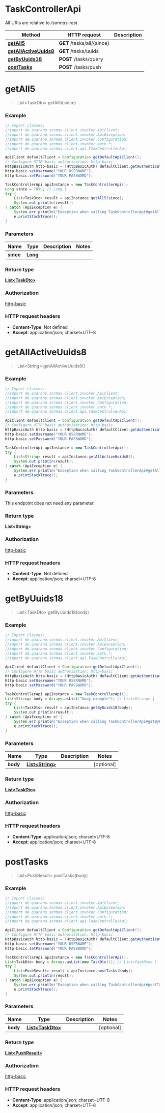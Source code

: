 # TaskControllerApi

All URIs are relative to _/sormas-rest_

| Method                                                            | HTTP request               | Description |
| ----------------------------------------------------------------- | -------------------------- | ----------- |
| [**getAll5**](TaskControllerApi.md#getAll5)                       | **GET** /tasks/all/{since} |
| [**getAllActiveUuids8**](TaskControllerApi.md#getAllActiveUuids8) | **GET** /tasks/uuids       |
| [**getByUuids18**](TaskControllerApi.md#getByUuids18)             | **POST** /tasks/query      |
| [**postTasks**](TaskControllerApi.md#postTasks)                   | **POST** /tasks/push       |

<a name="getAll5"></a>

# **getAll5**

> List&lt;TaskDto&gt; getAll5(since)

### Example

```java
// Import classes:
//import de.quarano.sormas.client.invoker.ApiClient;
//import de.quarano.sormas.client.invoker.ApiException;
//import de.quarano.sormas.client.invoker.Configuration;
//import de.quarano.sormas.client.invoker.auth.*;
//import de.quarano.sormas.client.api.TaskControllerApi;

ApiClient defaultClient = Configuration.getDefaultApiClient();
// Configure HTTP basic authorization: http-basic
HttpBasicAuth http-basic = (HttpBasicAuth) defaultClient.getAuthentication("http-basic");
http-basic.setUsername("YOUR USERNAME");
http-basic.setPassword("YOUR PASSWORD");

TaskControllerApi apiInstance = new TaskControllerApi();
Long since = 789L; // Long |
try {
    List<TaskDto> result = apiInstance.getAll5(since);
    System.out.println(result);
} catch (ApiException e) {
    System.err.println("Exception when calling TaskControllerApi#getAll5");
    e.printStackTrace();
}
```

### Parameters

| Name      | Type     | Description | Notes |
| --------- | -------- | ----------- | ----- |
| **since** | **Long** |             |

### Return type

[**List&lt;TaskDto&gt;**](TaskDto.md)

### Authorization

[http-basic](../README.md#http-basic)

### HTTP request headers

- **Content-Type**: Not defined
- **Accept**: application/json; charset=UTF-8

<a name="getAllActiveUuids8"></a>

# **getAllActiveUuids8**

> List&lt;String&gt; getAllActiveUuids8()

### Example

```java
// Import classes:
//import de.quarano.sormas.client.invoker.ApiClient;
//import de.quarano.sormas.client.invoker.ApiException;
//import de.quarano.sormas.client.invoker.Configuration;
//import de.quarano.sormas.client.invoker.auth.*;
//import de.quarano.sormas.client.api.TaskControllerApi;

ApiClient defaultClient = Configuration.getDefaultApiClient();
// Configure HTTP basic authorization: http-basic
HttpBasicAuth http-basic = (HttpBasicAuth) defaultClient.getAuthentication("http-basic");
http-basic.setUsername("YOUR USERNAME");
http-basic.setPassword("YOUR PASSWORD");

TaskControllerApi apiInstance = new TaskControllerApi();
try {
    List<String> result = apiInstance.getAllActiveUuids8();
    System.out.println(result);
} catch (ApiException e) {
    System.err.println("Exception when calling TaskControllerApi#getAllActiveUuids8");
    e.printStackTrace();
}
```

### Parameters

This endpoint does not need any parameter.

### Return type

**List&lt;String&gt;**

### Authorization

[http-basic](../README.md#http-basic)

### HTTP request headers

- **Content-Type**: Not defined
- **Accept**: application/json; charset=UTF-8

<a name="getByUuids18"></a>

# **getByUuids18**

> List&lt;TaskDto&gt; getByUuids18(body)

### Example

```java
// Import classes:
//import de.quarano.sormas.client.invoker.ApiClient;
//import de.quarano.sormas.client.invoker.ApiException;
//import de.quarano.sormas.client.invoker.Configuration;
//import de.quarano.sormas.client.invoker.auth.*;
//import de.quarano.sormas.client.api.TaskControllerApi;

ApiClient defaultClient = Configuration.getDefaultApiClient();
// Configure HTTP basic authorization: http-basic
HttpBasicAuth http-basic = (HttpBasicAuth) defaultClient.getAuthentication("http-basic");
http-basic.setUsername("YOUR USERNAME");
http-basic.setPassword("YOUR PASSWORD");

TaskControllerApi apiInstance = new TaskControllerApi();
List<String> body = Arrays.asList("body_example"); // List<String> |
try {
    List<TaskDto> result = apiInstance.getByUuids18(body);
    System.out.println(result);
} catch (ApiException e) {
    System.err.println("Exception when calling TaskControllerApi#getByUuids18");
    e.printStackTrace();
}
```

### Parameters

| Name     | Type                                | Description | Notes      |
| -------- | ----------------------------------- | ----------- | ---------- |
| **body** | [**List&lt;String&gt;**](String.md) |             | [optional] |

### Return type

[**List&lt;TaskDto&gt;**](TaskDto.md)

### Authorization

[http-basic](../README.md#http-basic)

### HTTP request headers

- **Content-Type**: application/json; charset=UTF-8
- **Accept**: application/json; charset=UTF-8

<a name="postTasks"></a>

# **postTasks**

> List&lt;PushResult&gt; postTasks(body)

### Example

```java
// Import classes:
//import de.quarano.sormas.client.invoker.ApiClient;
//import de.quarano.sormas.client.invoker.ApiException;
//import de.quarano.sormas.client.invoker.Configuration;
//import de.quarano.sormas.client.invoker.auth.*;
//import de.quarano.sormas.client.api.TaskControllerApi;

ApiClient defaultClient = Configuration.getDefaultApiClient();
// Configure HTTP basic authorization: http-basic
HttpBasicAuth http-basic = (HttpBasicAuth) defaultClient.getAuthentication("http-basic");
http-basic.setUsername("YOUR USERNAME");
http-basic.setPassword("YOUR PASSWORD");

TaskControllerApi apiInstance = new TaskControllerApi();
List<TaskDto> body = Arrays.asList(new TaskDto()); // List<TaskDto> |
try {
    List<PushResult> result = apiInstance.postTasks(body);
    System.out.println(result);
} catch (ApiException e) {
    System.err.println("Exception when calling TaskControllerApi#postTasks");
    e.printStackTrace();
}
```

### Parameters

| Name     | Type                                  | Description | Notes      |
| -------- | ------------------------------------- | ----------- | ---------- |
| **body** | [**List&lt;TaskDto&gt;**](TaskDto.md) |             | [optional] |

### Return type

[**List&lt;PushResult&gt;**](PushResult.md)

### Authorization

[http-basic](../README.md#http-basic)

### HTTP request headers

- **Content-Type**: application/json; charset=UTF-8
- **Accept**: application/json; charset=UTF-8
